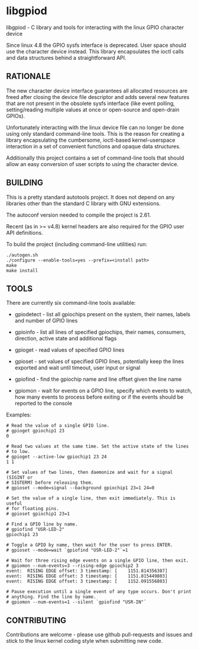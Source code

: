 libgpiod
========

  libgpiod - C library and tools for interacting with the linux GPIO
             character device

Since linux 4.8 the GPIO sysfs interface is deprecated. User space should use
the character device instead. This library encapsulates the ioctl calls and
data structures behind a straightforward API.

RATIONALE
---------

The new character device interface guarantees all allocated resources are
freed after closing the device file descriptor and adds several new features
that are not present in the obsolete sysfs interface (like event polling,
setting/reading multiple values at once or open-source and open-drain GPIOs).

Unfortunately interacting with the linux device file can no longer be done
using only standard command-line tools. This is the reason for creating a
library encapsulating the cumbersome, ioctl-based kernel-userspace interaction
in a set of convenient functions and opaque data structures.

Additionally this project contains a set of command-line tools that should
allow an easy conversion of user scripts to using the character device.

BUILDING
--------

This is a pretty standard autotools project. It does not depend on any
libraries other than the standard C library with GNU extensions.

The autoconf version needed to compile the project is 2.61.

Recent (as in >= v4.8) kernel headers are also required for the GPIO user
API definitions.

To build the project (including command-line utilities) run:

    ./autogen.sh
    ./configure --enable-tools=yes --prefix=<install path>
    make
    make install

TOOLS
-----

There are currently six command-line tools available:

* gpiodetect - list all gpiochips present on the system, their names, labels
               and number of GPIO lines

* gpioinfo   - list all lines of specified gpiochips, their names, consumers,
               direction, active state and additional flags

* gpioget    - read values of specified GPIO lines

* gpioset    - set values of specified GPIO lines, potentially keep the lines
               exported and wait until timeout, user input or signal

* gpiofind   - find the gpiochip name and line offset given the line name

* gpiomon    - wait for events on a GPIO line, specify which events to watch,
               how many events to process before exiting or if the events
               should be reported to the console

Examples:

    # Read the value of a single GPIO line.
    # gpioget gpiochip1 23
    0

    # Read two values at the same time. Set the active state of the lines
    # to low.
    # gpioget --active-low gpiochip1 23 24
    1 1

    # Set values of two lines, then daemonize and wait for a signal (SIGINT or
    # SIGTERM) before releasing them.
    # gpioset --mode=signal --background gpiochip1 23=1 24=0

    # Set the value of a single line, then exit immediately. This is useful
    # for floating pins.
    # gpioset gpiochip1 23=1

    # Find a GPIO line by name.
    # gpiofind "USR-LED-2"
    gpiochip1 23

    # Toggle a GPIO by name, then wait for the user to press ENTER.
    # gpioset --mode=wait `gpiofind "USR-LED-2"`=1

    # Wait for three rising edge events on a single GPIO line, then exit.
    # gpiomon --num-events=3 --rising-edge gpiochip2 3
    event:  RISING EDGE offset: 3 timestamp: [    1151.814356387]
    event:  RISING EDGE offset: 3 timestamp: [    1151.815449803]
    event:  RISING EDGE offset: 3 timestamp: [    1152.091556803]

    # Pause execution until a single event of any type occurs. Don't print
    # anything. Find the line by name.
    # gpiomon --num-events=1 --silent `gpiofind "USR-IN"`

CONTRIBUTING
------------

Contributions are welcome - please use github pull-requests and issues and
stick to the linux kernel coding style when submitting new code.
